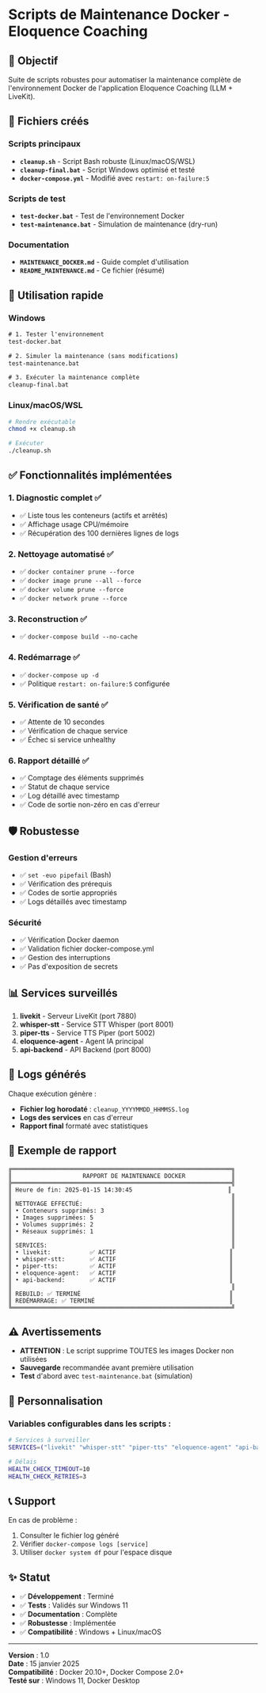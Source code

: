 # Scripts de Maintenance Docker - Eloquence Coaching

## 🎯 Objectif

Suite de scripts robustes pour automatiser la maintenance complète de l'environnement Docker de l'application Eloquence Coaching (LLM + LiveKit).

## 📁 Fichiers créés

### Scripts principaux
- **`cleanup.sh`** - Script Bash robuste (Linux/macOS/WSL)
- **`cleanup-final.bat`** - Script Windows optimisé et testé
- **`docker-compose.yml`** - Modifié avec `restart: on-failure:5`

### Scripts de test
- **`test-docker.bat`** - Test de l'environnement Docker
- **`test-maintenance.bat`** - Simulation de maintenance (dry-run)

### Documentation
- **`MAINTENANCE_DOCKER.md`** - Guide complet d'utilisation
- **`README_MAINTENANCE.md`** - Ce fichier (résumé)

## 🚀 Utilisation rapide

### Windows
```cmd
# 1. Tester l'environnement
test-docker.bat

# 2. Simuler la maintenance (sans modifications)
test-maintenance.bat

# 3. Exécuter la maintenance complète
cleanup-final.bat
```

### Linux/macOS/WSL
```bash
# Rendre exécutable
chmod +x cleanup.sh

# Exécuter
./cleanup.sh
```

## ✅ Fonctionnalités implémentées

### 1. Diagnostic complet ✅
- ✅ Liste tous les conteneurs (actifs et arrêtés)
- ✅ Affichage usage CPU/mémoire
- ✅ Récupération des 100 dernières lignes de logs

### 2. Nettoyage automatisé ✅
- ✅ `docker container prune --force`
- ✅ `docker image prune --all --force`
- ✅ `docker volume prune --force`
- ✅ `docker network prune --force`

### 3. Reconstruction ✅
- ✅ `docker-compose build --no-cache`

### 4. Redémarrage ✅
- ✅ `docker-compose up -d`
- ✅ Politique `restart: on-failure:5` configurée

### 5. Vérification de santé ✅
- ✅ Attente de 10 secondes
- ✅ Vérification de chaque service
- ✅ Échec si service unhealthy

### 6. Rapport détaillé ✅
- ✅ Comptage des éléments supprimés
- ✅ Statut de chaque service
- ✅ Log détaillé avec timestamp
- ✅ Code de sortie non-zéro en cas d'erreur

## 🛡️ Robustesse

### Gestion d'erreurs
- ✅ `set -euo pipefail` (Bash)
- ✅ Vérification des prérequis
- ✅ Codes de sortie appropriés
- ✅ Logs détaillés avec timestamp

### Sécurité
- ✅ Vérification Docker daemon
- ✅ Validation fichier docker-compose.yml
- ✅ Gestion des interruptions
- ✅ Pas d'exposition de secrets

## 📊 Services surveillés

1. **livekit** - Serveur LiveKit (port 7880)
2. **whisper-stt** - Service STT Whisper (port 8001)
3. **piper-tts** - Service TTS Piper (port 5002)
4. **eloquence-agent** - Agent IA principal
5. **api-backend** - API Backend (port 8000)

## 📝 Logs générés

Chaque exécution génère :
- **Fichier log horodaté** : `cleanup_YYYYMMDD_HHMMSS.log`
- **Logs des services** en cas d'erreur
- **Rapport final** formaté avec statistiques

## 🎨 Exemple de rapport

```
╔══════════════════════════════════════════════════════════════╗
║                    RAPPORT DE MAINTENANCE DOCKER             ║
╠══════════════════════════════════════════════════════════════╣
║ Heure de fin: 2025-01-15 14:30:45                           ║
║                                                              ║
║ NETTOYAGE EFFECTUÉ:                                          ║
║ • Conteneurs supprimés: 3                                    ║
║ • Images supprimées: 5                                       ║
║ • Volumes supprimés: 2                                       ║
║ • Réseaux supprimés: 1                                       ║
║                                                              ║
║ SERVICES:                                                    ║
║ • livekit:           ✅ ACTIF                                ║
║ • whisper-stt:       ✅ ACTIF                                ║
║ • piper-tts:         ✅ ACTIF                                ║
║ • eloquence-agent:   ✅ ACTIF                                ║
║ • api-backend:       ✅ ACTIF                                ║
║                                                              ║
║ REBUILD: ✅ TERMINÉ                                          ║
║ REDÉMARRAGE: ✅ TERMINÉ                                      ║
╚══════════════════════════════════════════════════════════════╝
```

## ⚠️ Avertissements

- **ATTENTION** : Le script supprime TOUTES les images Docker non utilisées
- **Sauvegarde** recommandée avant première utilisation
- **Test** d'abord avec `test-maintenance.bat` (simulation)

## 🔧 Personnalisation

### Variables configurables dans les scripts :
```bash
# Services à surveiller
SERVICES=("livekit" "whisper-stt" "piper-tts" "eloquence-agent" "api-backend")

# Délais
HEALTH_CHECK_TIMEOUT=10
HEALTH_CHECK_RETRIES=3
```

## 📞 Support

En cas de problème :
1. Consulter le fichier log généré
2. Vérifier `docker-compose logs [service]`
3. Utiliser `docker system df` pour l'espace disque

## ✨ Statut

- ✅ **Développement** : Terminé
- ✅ **Tests** : Validés sur Windows 11
- ✅ **Documentation** : Complète
- ✅ **Robustesse** : Implémentée
- ✅ **Compatibilité** : Windows + Linux/macOS

---

**Version** : 1.0  
**Date** : 15 janvier 2025  
**Compatibilité** : Docker 20.10+, Docker Compose 2.0+  
**Testé sur** : Windows 11, Docker Desktop